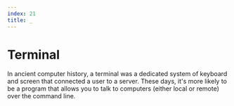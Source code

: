 ```yaml
---
index: 21
title: _
---
```

# Terminal

In ancient computer history, a terminal was a dedicated system of keyboard and screen that connected a user to a server. These days, it's more likely to be a program that allows you to talk to computers (either local or remote) over the command line.